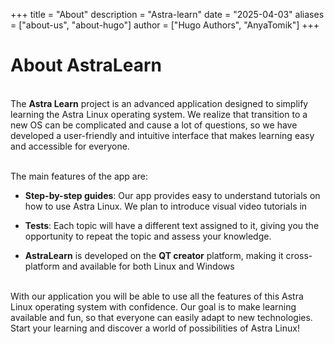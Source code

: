 +++
title = "About"
description = "Astra-learn"
date = "2025-04-03"
aliases = ["about-us", "about-hugo"]
author = ["Hugo Authors", "AnyaTomik"]
+++
# About AstraLearn  

<br> The **Astra Learn** project is an advanced application designed to simplify learning the Astra Linux operating system. We realize that transition to a new OS can be complicated and cause a lot of questions, so we have developed a user-friendly and intuitive interface that makes learning easy and accessible for everyone.

<br> 
The main features of the app are:


* **Step-by-step guides**:  Our app provides easy to understand tutorials on how to use Astra Linux. We plan to introduce visual video tutorials in  
    
* **Tests**:  Each topic will have a different text assigned to it, giving you the opportunity to repeat the topic and assess your knowledge.

* **AstraLearn** is developed on the **QT creator** platform, making it cross-platform and available for both Linux and Windows

<br>
With our application you will be able to use all the features of this Astra Linux operating system with confidence. Our goal is to make learning available and fun, so that everyone can easily adapt to new technologies. Start your learning and discover a world of possibilities of Astra Linux!

